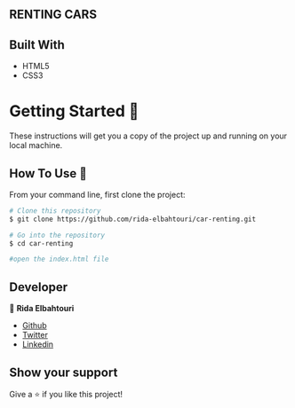 ## RENTING CARS

## Built With

- HTML5
- CSS3

# Getting Started 🚀

These instructions will get you a copy of the project up and running on your local machine.

## How To Use 🔧

From your command line, first clone the project:

```bash
# Clone this repository
$ git clone https://github.com/rida-elbahtouri/car-renting.git

# Go into the repository
$ cd car-renting

#open the index.html file

```

## Developer

👤 **Rida Elbahtouri**

- [Github](https://github.com/rida-elbahtouri)
- [Twitter](https://twitter.com/RElbahtouri)
- [Linkedin](https://www.linkedin.com/in/rida-elbahtouri-36a8a7185/)

## Show your support

Give a ⭐️ if you like this project!

